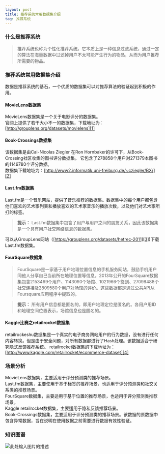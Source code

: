 ```yaml
---
layout: post
title: 推荐系统常用数据集介绍
tag: 推荐系统
---
```


### 什么是推荐系统

> 推荐系统也称为个性化推荐系统。它本质上是一种信息过滤系统，通过一定的算法在海量数据中过滤掉用户不太可能产生行为的物品，从而为用户推荐所需要的物品。

### 推荐系统常用数据集介绍
数据是推荐系统的基石，一个优质的数据集可以对推荐算法的验证起到积极的作用。

#### MovieLens数据集
MovieLens数据集是一个关于电影评分的数据集。<br/>
官网上提供了若干大小不一的数据集，下载地址为：[http://grouplens.org/datasets/movielens][1]

#### Book-Crossings数据集
该数据集是由Cai-Nicolas Ziegler 在Ron Hornbaker的许可下，从Book-Crossing社区收集的图书评分数据集。
它包含了278858个用户对271379本图书的1149780个评分数据。<br/>
数据集下载地址为：[http://www2.informatik.uni-freiburg.de/~cziegler/BX/][2]
 
#### Last.fm数据集
Last.fm是一个音乐网站，提供了音乐推荐的数据集。数据集中的每个用户都包含他们喜欢的艺术家列表和播放喜欢的艺术家音乐的播放次数，以及他们对艺术家所打的标签。<br/>

> <strong>提示：</strong>
> Last.fm数据集中包含了用户与用户之间的朋友关系，因此该数据集是一个具有用户社交网络信息的数据集。

可以从GroupLens网站（[https://grouplens.org/datasets/hetrec-2011][3])下载Last.fm数据集。

#### FourSquare数据集

> FourSquare是一家基于用户地理位置信息的手机服务网站，鼓励手机用户同他人分享自己当前所在地理位置等信息。2013年公开的FourSquare数据集包含2153469个用户、1143090个场馆、1021966个签到、27098488个社交连接及2809580个用户对场馆的评价。这些数据都是通过公共API从Foursquare应用程序中提取的。

> <strong>提示：</strong>
所有用户信息都是匿名的，即用户地理定位是匿名的。各用户用ID和地理空间位置表示，场馆信息也是匿名的。


#### Kaggle比赛之retailrocket数据集
retailrockeshu数据集是一个真实的电子商务网站用户的行为数据，没有进行任何内容转换。但是由于安全问题，对所有数据都进行了Hash处理。该数据适合于研究隐式反馈推荐系统。
retailrocket数据集的下载地址为：[http://www.kaggle.com/retailrocket/ecommerce-dataset][4]

### 场景分析
MovieLens数据集，主要适用于评分预测类的推荐场景。<br/>
Last.fm数据集，主要使用于基于标签的推荐场景，也适用于评分预测类和社交关系类的推荐场景。<br/>
FourSquare数据集，主要适用于基于位置的推荐场景，也适用于评分预测类推荐场景。<br/>
Kaggle retailrocket数据集，主要适用于隐私反馈推荐场景。<br/>
Book-Crossings数据集，主要适用于评分预测类的推荐场景。该数据的原数据中包含异常数据，旨在说明在使用数据之前需要进行数据有效性验证。<br/>

### 知识图谱
![此处输入图片的描述][5]


  [1]: http://grouplens.org/datasets/movielens
  [2]: http://www2.informatik.uni-freiburg.de/~cziegler/BX/
  [3]: https://grouplens.org/datasets/hetrec-2011
  [4]: http://www.kaggle.com/retailrocket/ecommerce-dataset
  [5]: https://blog-1258233124.cos.ap-beijing.myqcloud.com/%E6%8E%A8%E8%8D%90%E7%B3%BB%E7%BB%9F-%E6%95%B0%E6%8D%AE%E9%9B%86.png